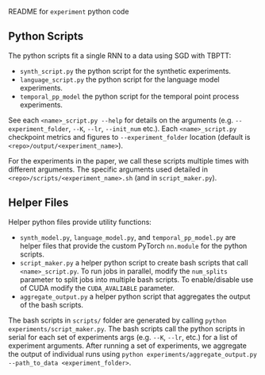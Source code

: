 README for `experiment` python code

## Python Scripts
The python scripts fit a single RNN to a data using SGD with TBPTT:
* `synth_script.py` the python script for the synthetic experiments.
* `language_script.py` the python script for the language model experiments.
* `temporal_pp_model` the python script for the temporal point process experiments.

See each `<name>_script.py --help` for details on the arguments (e.g. `--experiment_folder`, `--K`, `--lr`, `--init_num` etc.).
Each `<name>_script.py` checkpoint metrics and figures to `--experiment_folder` location (default is `<repo>/output/<experiment_name>`).

For the experiments in the paper, we call these scripts multiple times with different arguments.
The specific arguments used detailed in `<repo>/scripts/<experiment_name>.sh` (and in `script_maker.py`).

## Helper Files
Helper python files provide utility functions:
* `synth_model.py`, `language_model.py`, and `temporal_pp_model.py` are helper files that provide the custom PyTorch `nn.module` for the python scripts.
* `script_maker.py` a helper python script to create bash scripts that call `<name>_script.py`. To run jobs in parallel, modify the `num_splits` parameter to split jobs into multiple bash scripts. To enable/disable use of CUDA modify the `CUDA_AVALIABLE` parameter.
* `aggregate_output.py` a helper python script that aggregates the output of the bash scripts.

The bash scripts in `scripts/` folder are generated by calling `python experiments/script_maker.py`.
The bash scripts call the python scripts in serial for each set of experiments args (e.g. `--K`, `--lr`, etc.) for a list of experiment arguments.
After running a set of experiments, we aggregate the output of individual runs using `python experiments/aggregate_output.py --path_to_data <experiment_folder>`.

